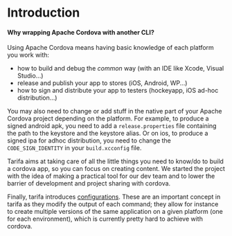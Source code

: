 # Introduction
#### Why wrapping Apache Cordova with another CLI?

Using Apache Cordova means having basic knowledge of each platform you work with:

* how to build and debug the *common* way (with an IDE like Xcode, Visual Studio...)
* release and publish your app to stores (iOS, Android, WP...)
* how to sign and distribute your app to testers (hockeyapp, iOS ad-hoc distribution...)

You may also need to change or add stuff in the native part of your Apache Cordova project
depending on the platform. For example, to produce a signed android apk, you need
to add a `release.properties` file containing the path to the keystore and the
keystore alias. Or on ios, to produce a signed ipa for adhoc distribution, you need to
change the `CODE_SIGN_IDENTITY` in your `build.xcconfig` file.

Tarifa aims at taking care of all the little things you need to know/do to build
a cordova app, so you can focus on creating content. We started the
project with the idea of making a practical tool for our dev team and to
lower the barrier of development and project sharing with cordova.

Finally, tarifa introduces [configurations](../configurations/index.md). These are
an important concept in tarifa as they modify the output of each command; they
allow for instance to create multiple versions of the same application on a given
platform (one for each environment), which is currently pretty hard to achieve
with cordova.
